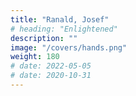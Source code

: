 ```yaml
---
title: "Ranald, Josef"
# heading: "Enlightened"
description: ""
image: "/covers/hands.png"
weight: 180
# date: 2022-05-05
# date: 2020-10-31
---
```


